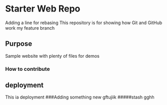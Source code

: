




# Starter Web Repo
Adding a line for rebasing
This repository is for showing how Git and GitHub work
my feature branch
## Purpose

Sample website with plenty of files for demos
 ### How to contribute

## deployment
This ia deployment
###Adding something new
gftujiik
#####stash
gghh
